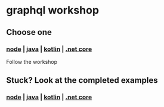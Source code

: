 # graphql workshop

## Choose one

### [node](/1_starter/node) | [java](/1_starter/java) | [kotlin](/1_starter/kotlin) | [.net core](/1_starter/core)

Follow the workshop

## Stuck? Look at the completed examples

### [node](/2_examples/node) | [java](/2_examples/java) | [kotlin](/2_examples/kotlin) | [.net core](/2_examples/core)
